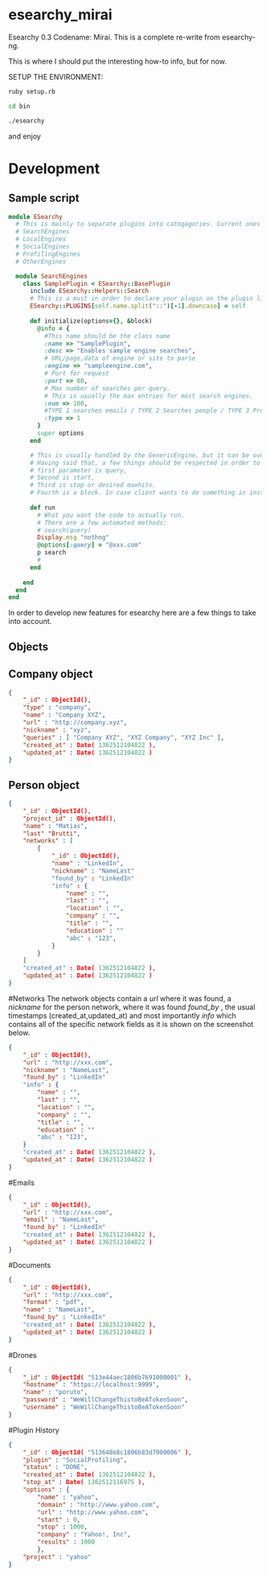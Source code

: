 esearchy_mirai
==============

Esearchy 0.3 Codename: Mirai. This is a complete re-write from esearchy-ng. 

This is where I should put the interesting how-to info, but for now.

SETUP THE ENVIRONMENT:

```bash
ruby setup.rb

cd bin

./esearchy 
```

and enjoy


# Development

## Sample script
```ruby
module ESearchy  
  # This is mainly to separate plugins into catogagories. Current ones are
  # SearchEngines
  # LocalEngines
  # SocialEngines
  # ProfilingEngines
  # OtherEngines

  module SearchEngines 
    class SamplePlugin < ESearchy::BasePlugin
      include ESearchy::Helpers::Search
      # This is a must in order to declare your plugin on the plugin list. 
      ESearchy::PLUGINS[self.name.split("::")[-1].downcase] = self
      
      def initialize(options={}, &block)
        @info = {
          #This name should be the class name
          :name => "SamplePlugin",
          :desc => "Enables sample engine searches",
          # URL/page,data of engine or site to parse
          :engine => "sampleengine.com",
          # Port for request
          :port => 80,
          # Max number of searches per query. 
          # This is usually the max entries for most search engines.
          :num => 100,
          #TYPE 1 searches emails / TYPE 2 Searches people / TYPE 3 Profiling and Operations with data.
          :type => 1
        }
        super options
      end

      # This is usually handled by the GenericEngine, but it can be overwritten. 
      # Having said that, a few things should be respected in order to work. 
      # first parameter is query, 
      # Second is start, 
      # Third is stop or desired maxhits. 
      # Fourth is a block. In case client wants to do something in instance. 
      
      def run
        # What you want the code to actually run.
        # There are a few automated methods:
        # search(query)
        Display.msg "nothng"
        @options[:query] = "@xxx.com"
        p search
        # 
      end
      
    end
  end
end
```

In order to develop new features for esearchy here are a few things to take into account.

## Objects

## Company object
```json 
{
    "_id" : ObjectId(),
    "type" : "company",
    "name" : "Company XYZ",
    "url" : "http://company.xyz",
    "nickname" : "xyz",
    "queries" : [ "Company XYZ", "XYZ Company", "XYZ Inc" ],
    "created_at" : Date( 1362512104822 ),
    "updated_at" : Date( 1362512104822 )
}
```

## Person object
```json
{
    "_id" : ObjectId(),
    "project_id" : ObjectId(),
    "name" : "Matias",
    "last" "Brutti",
    "networks" : [
        {
            "_id" : ObjectId(),
            "name" : "LinkedIn",
            "nickname" : "NameLast"
            "found_by" : "LinkedIn"
            "info" : {
                "name" : "",
                "last" : "",
                "location" : "",
                "company" : "",
                "title" : "",
                "education" : ""
                "abc" : "123",
            }
        }
    ]
    "created_at" : Date( 1362512104822 ),
    "updated_at" : Date( 1362512104822 )
}
```

#Networks
The network objects contain a _url_ where it was found, a _nickname_ for the person network, where it was found _found\_by_ , the usual timestamps (created_at,updated_at) and most importantly _info_ which contains all of the specific network fields as it is shown on the screenshot below. 
```json
{
    "_id" : ObjectId(),
    "url" : "http://xxx.com",
    "nickname" : "NameLast",
    "found_by" : "LinkedIn"
    "info" : {
        "name" : "",
        "last" : "",
        "location" : "",
        "company" : "",
        "title" : "",
        "education" : ""
        "abc" : "123",
    }
    "created_at" : Date( 1362512104822 ),
    "updated_at" : Date( 1362512104822 )
}
```

#Emails
```json
{
    "_id" : ObjectId(),
    "url" : "http://xxx.com",
    "email" : "NameLast",
    "found_by" : "LinkedIn"
    "created_at" : Date( 1362512104822 ),
    "updated_at" : Date( 1362512104822 )
}
```

#Documents
```json
{
    "_id" : ObjectId(),
    "url" : "http://xxx.com",
    "format" : "pdf",
    "name" : "NameLast",
    "found_by" : "LinkedIn"
    "created_at" : Date( 1362512104822 ),
    "updated_at" : Date( 1362512104822 )
}
```

#Drones
```json
{ 
    "_id" : ObjectId( "513e44aec1806b7691000001" ),
    "hostname" : "https://localhost:9999",
    "name" : "poruto",
    "password" : "WeWillChangeThistoBeATokenSoon",
    "username" : "WeWillChangeThistoBeATokenSoon" 
}
```

#Plugin History
```json
{ 
    "_id" : ObjectId( "513648e8c1806b83d7000006" ),
    "plugin" : "SocialProfiling",
    "status" : "DONE",
    "created_at" : Date( 1362512104822 ),
    "stop_at" : Date( 1362512116975 ),
    "options" : { 
        "name" : "yahoo",
        "domain" : "http://www.yahoo.com",
        "url" : "http://www.yahoo.com",
        "start" : 0,
        "stop" : 1000,
        "company" : "Yahoo!, Inc",
        "results" : 1000 
        },
    "project" : "yahoo" 
}
```
